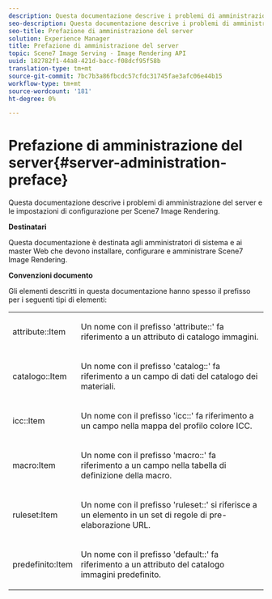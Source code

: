```yaml
---
description: Questa documentazione descrive i problemi di amministrazione del server e le impostazioni di configurazione per Scene7 Image Rendering.
seo-description: Questa documentazione descrive i problemi di amministrazione del server e le impostazioni di configurazione per Scene7 Image Rendering.
seo-title: Prefazione di amministrazione del server
solution: Experience Manager
title: Prefazione di amministrazione del server
topic: Scene7 Image Serving - Image Rendering API
uuid: 182782f1-44a8-421d-bacc-f08dcf95f58b
translation-type: tm+mt
source-git-commit: 7bc7b3a86fbcdc57cfdc31745fae3afc06e44b15
workflow-type: tm+mt
source-wordcount: '181'
ht-degree: 0%

---
```



# Prefazione di amministrazione del server{#server-administration-preface}

Questa documentazione descrive i problemi di amministrazione del server e le impostazioni di configurazione per Scene7 Image Rendering.

**Destinatari**

Questa documentazione è destinata agli amministratori di sistema e ai master Web che devono installare, configurare e amministrare Scene7 Image Rendering.

**Convenzioni documento**

Gli elementi descritti in questa documentazione hanno spesso il prefisso per i seguenti tipi di elementi:

<table id="simpletable_E96BA470B3CE4266A9E6ED0440A56C40"> 
 <tr class="strow"> 
  <td class="stentry"> <p>attribute::Item </p></td> 
  <td class="stentry"> <p>Un nome con il prefisso 'attribute::' fa riferimento a un attributo di catalogo immagini. </p></td> 
 </tr> 
 <tr class="strow"> 
  <td class="stentry"> <p>catalogo::Item </p></td> 
  <td class="stentry"> <p>Un nome con il prefisso 'catalog::' fa riferimento a un campo di dati del catalogo dei materiali. </p></td> 
 </tr> 
 <tr class="strow"> 
  <td class="stentry"> <p>icc::Item </p></td> 
  <td class="stentry"> <p>Un nome con il prefisso 'icc::' fa riferimento a un campo nella mappa del profilo colore ICC. </p></td> 
 </tr> 
 <tr class="strow"> 
  <td class="stentry"> <p>macro:Item </p></td> 
  <td class="stentry"> <p>Un nome con il prefisso 'macro::' fa riferimento a un campo nella tabella di definizione della macro. </p></td> 
 </tr> 
 <tr class="strow"> 
  <td class="stentry"> <p>ruleset:Item </p></td> 
  <td class="stentry"> <p>Un nome con il prefisso 'ruleset::' si riferisce a un elemento in un set di regole di pre-elaborazione URL. </p></td> 
 </tr> 
 <tr class="strow"> 
  <td class="stentry"> <p>predefinito:Item </p></td> 
  <td class="stentry"> <p>Un nome con il prefisso 'default::' fa riferimento a un attributo del catalogo immagini predefinito. </p></td> 
 </tr> 
</table>


